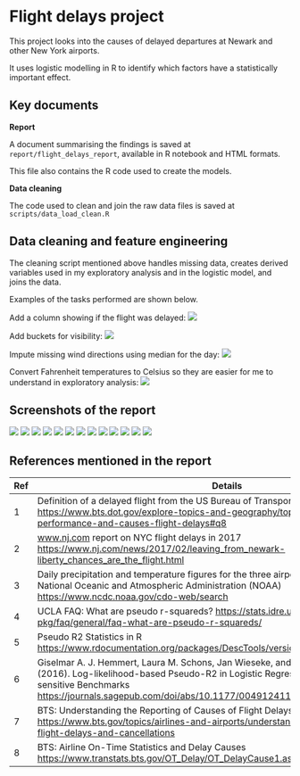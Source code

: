 # Flight delays project

This project looks into the causes of delayed departures at Newark and other New York airports.

It uses logistic modelling in R to identify which factors have a statistically important effect.



## Key documents

**Report**

A document summarising the findings is saved at `report/flight_delays_report`, available in R notebook and HTML formats.

This file also contains the R code used to create the models.

**Data cleaning**

The code used to clean and join the raw data files is saved at `scripts/data_load_clean.R`

## Data cleaning and feature engineering

The cleaning script mentioned above handles missing data, creates derived variables used in my exploratory analysis and in the logistic model, and joins the data.

Examples of the tasks performed are shown below.


Add a column showing if the flight was delayed:
<img src = "readme_images/clean_delay_column.png">

Add buckets for visibility:
<img src = "readme_images/clean_visib.png">

Impute missing wind directions using median for the day:
<img src = "readme_images/clean_wind_dir.png">

Convert Fahrenheit temperatures to Celsius so they are easier for me to understand in exploratory analysis:
<img src = "readme_images/clean_temp.png">


## Screenshots of the report

<img src = "readme_images/report1.png">

<img src = "readme_images/report2.png">

<img src = "readme_images/report3a.png">

<img src = "readme_images/report3b.png">

<img src = "readme_images/report4_1.png">

<img src = "readme_images/report4_2.png">

<img src = "readme_images/report4_3.png">

<img src = "readme_images/report5.png">

<img src = "readme_images/report6a.png">

<img src = "readme_images/report6b.png">

<img src = "readme_images/report7.png">

<img src = "readme_images/report8refs.png">

<img src = "readme_images/report9appendix.png">

## References mentioned in the report

| Ref 	| Details 	|
|-	|-	|
| 1 	| Definition of a delayed flight from the US Bureau of Transportation Statistics (BTS) https://www.bts.dot.gov/explore-topics-and-geography/topics/airline-time-performance-and-causes-flight-delays#q8 	|
| 2 	| www.nj.com report on NYC flight delays in 2017 https://www.nj.com/news/2017/02/leaving_from_newark-liberty_chances_are_the_flight.html 	|
| 3 	| Daily precipitation and temperature figures for the three airports sourced from the US National Oceanic and Atmospheric Administration (NOAA) https://www.ncdc.noaa.gov/cdo-web/search 	|
| 4 	| UCLA FAQ: What are pseudo r-squareds? https://stats.idre.ucla.edu/other/mult-pkg/faq/general/faq-what-are-pseudo-r-squareds/ 	|
| 5 	| Pseudo R2 Statistics in R https://www.rdocumentation.org/packages/DescTools/versions/0.99.40/topics/PseudoR2 	|
| 6 	| Giselmar A. J. Hemmert, Laura M. Schons, Jan Wieseke, and Heiko Schimmelpfennig (2016). Log-likelihood-based Pseudo-R2 in Logistic Regression: Deriving Sample-sensitive Benchmarks https://journals.sagepub.com/doi/abs/10.1177/0049124116638107?journalCode=smra 	|
| 7 	| BTS: Understanding the Reporting of Causes of Flight Delays and Cancellations https://www.bts.gov/topics/airlines-and-airports/understanding-reporting-causes-flight-delays-and-cancellations 	|
| 8 	| BTS: Airline On-Time Statistics and Delay Causes https://www.transtats.bts.gov/OT_Delay/OT_DelayCause1.asp?20=E 	|





